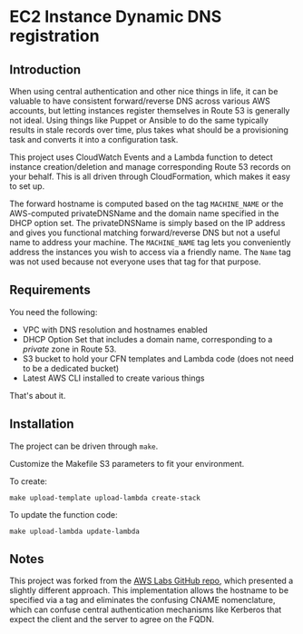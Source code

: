 # EC2 Instance Dynamic DNS registration

## Introduction
When using central authentication and other nice things in life, it can be valuable
to have consistent forward/reverse DNS across various AWS accounts, but letting
instances register themselves in Route 53 is generally not ideal. Using things like
Puppet or Ansible to do the same typically results in stale records over time, plus
takes what should be a provisioning task and converts it into a configuration task.

This project uses CloudWatch Events and a Lambda function to detect instance
creation/deletion and manage corresponding Route 53 records on your behalf. This
is all driven through CloudFormation, which makes it easy to set up.

The forward hostname is computed based on the tag `MACHINE_NAME` or the
AWS-computed privateDNSName and the domain name specified in the DHCP option set.
The privateDNSName is simply based on the IP address and gives you functional
matching forward/reverse DNS but not a useful name to address your machine.
The `MACHINE_NAME` tag lets you conveniently address the instances you wish to
access via a friendly name. The `Name` tag was not used because not everyone
uses that tag for that purpose.

## Requirements

You need the following:

* VPC with DNS resolution and hostnames enabled
* DHCP Option Set that includes a domain name, corresponding to a *private* zone
in Route 53.
* S3 bucket to hold your CFN templates and Lambda code (does not need to be a dedicated bucket)
* Latest AWS CLI installed to create various things

That's about it.

## Installation
The project can be driven through `make`.

Customize the Makefile S3 parameters to fit your environment.

To create:

```make upload-template upload-lambda create-stack```

To update the function code:

```make upload-lambda update-lambda```

## Notes
This project was forked from the [AWS Labs GitHub repo](https://github.com/awslabs/aws-lambda-ddns-function),
which presented a slightly different approach. This implementation allows the hostname
to be specified via a tag and eliminates the confusing CNAME nomenclature, which can
confuse central authentication mechanisms like Kerberos that expect the client and the
server to agree on the FQDN.
